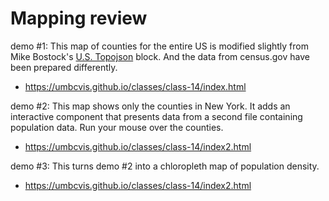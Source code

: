 
# Mapping review


demo #1: This map of counties for the entire US is modified slightly from Mike Bostock's [U.S. Topojson](https://bl.ocks.org/mbostock/410820) block. And the data from census.gov have been prepared differently.

* https://umbcvis.github.io/classes/class-14/index.html

demo #2: This map shows only the counties in New York. It adds an interactive component that presents data from a second file containing population data. Run your mouse over the counties.

* https://umbcvis.github.io/classes/class-14/index2.html

demo #3: This turns demo #2 into a chloropleth map of population density.

* https://umbcvis.github.io/classes/class-14/index2.html
